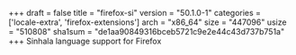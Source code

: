 +++
draft = false
title = "firefox-si"
version = "50.1.0-1"
categories = ['locale-extra', 'firefox-extensions']
arch = "x86_64"
size = "447096"
usize = "510808"
sha1sum = "de1aa90849316bceb5721c9e2e44c43d737b751a"
+++
Sinhala language support for Firefox
